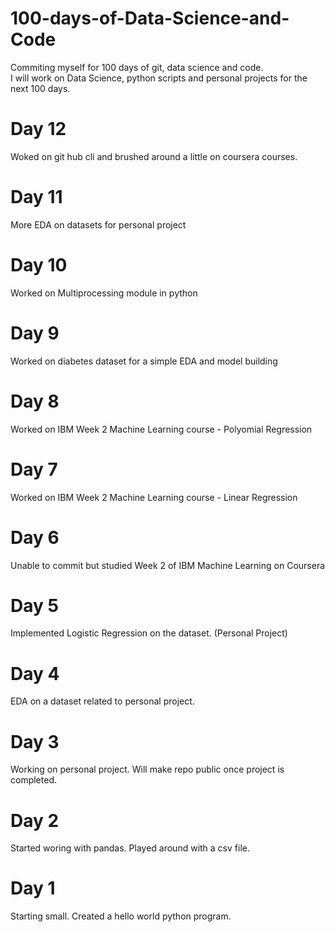 # 100-days-of-Data-Science-and-Code
Commiting myself for 100 days of git, data science and code.<br/>
I will work on Data Science, python scripts and personal projects for the next 100 days.

# Day 12
Woked on git hub cli and brushed around a little on coursera courses.
# Day 11 
More EDA on datasets for personal project

# Day 10
Worked on Multiprocessing module in python

# Day 9
Worked on diabetes dataset for a simple EDA and model building

# Day 8 
Worked on IBM Week 2 Machine Learning course - Polyomial Regression

# Day 7
Worked on IBM Week 2 Machine Learning course - Linear Regression

# Day 6 
Unable to commit but studied Week 2 of IBM Machine Learning on Coursera

# Day 5
Implemented Logistic Regression on the dataset. (Personal Project)


# Day 4
EDA on a dataset related to personal project.

# Day 3
Working on personal project.
Will make repo public once project is completed.

# Day 2
Started woring with pandas.
Played around with a csv file.

# Day 1 
Starting small. Created a hello world python program. 
